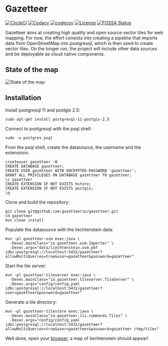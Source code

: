 # Gazetteer

[![CircleCI](https://circleci.com/gh/gazetteerio/gazetteer.svg?style=svg)](https://circleci.com/gh/gazetteerio/gazetteer)
[![Codacy](https://api.codacy.com/project/badge/Grade/9bb5efb0bea54a868cc70b0d9e564767)](https://app.codacy.com/app/bchapuis/gazetteer?utm_source=github.com&utm_medium=referral&utm_content=bchapuis/gazetteer&utm_campaign=Badge_Grade_Dashboard)
[![codecov](https://codecov.io/gh/gazetteerio/gazetteer/branch/master/graph/badge.svg)](https://codecov.io/gh/gazetteerio/gazetteer)
[![License](https://img.shields.io/badge/License-Apache%202.0-blue.svg)](https://opensource.org/licenses/Apache-2.0)
[![FOSSA Status](https://app.fossa.io/api/projects/git%2Bgithub.com%2Fgazetteerio%2Fgazetteer.svg?type=shield)](https://app.fossa.io/projects/git%2Bgithub.com%2Fgazetteerio%2Fgazetteer?ref=badge_shield)

Gazetteer aims at creating high quality and open source vector tiles for web mapping.
For now, the effort consists into creating a pipeline that imports data from OpenStreetMap into postgresql, which is then used to create vector tiles.
On the longer run, the project will include other data sources and be deployable as cloud native components.


## State of the map

![State of the map](https://github.com/gazetteerio/gazetteer/raw/master/screenshots/1550007544903.png)

## Installation

Install postgresql 11 and postgis 2.5:

```
sudo apt-get install postgresql-11-postgis-2.5
```

Connect to postgresql with the psql shell:

```
sudo -u postgres psql
```

From the psql shell, create the datasource, the username and the extensions:

```
createuser gazetteer -W
CREATE DATABASE gazetteer;
CREATE USER gazetteer WITH ENCRYPTED PASSWORD 'gazetteer'; 
GRANT ALL PRIVILEGES ON DATABASE gazetteer TO gazetteer;
\c gazetteer 
CREATE EXTENSION IF NOT EXISTS hstore;
CREATE EXTENSION IF NOT EXISTS postgis;
\q
```

Clone and build the repository:

```
git clone git@github.com:gazetteerio/gazetteer.git
cd gazetteer
mvn clean install
```

Populate the datasource with the liechtenstein data:

```
mvn -pl gazetteer-osm exec:java \
  -Dexec.mainClass="io.gazetteer.osm.Importer" \
  -Dexec.args="data/liechtenstein.osm.pbf jdbc:postgresql://localhost:5432/gazetteer?allowMultiQueries=true&user=gazetteer&password=gazetteer"
```

Start the tile server:

```
mvn -pl gazetteer-tileserver exec:java \
  -Dexec.mainClass="io.gazetteer.tileserver.TileServer" \
  -Dexec.args="config/config.yaml jdbc:postgresql://localhost:5432/gazetteer?user=gazetteer&password=gazetteer"
```

Generate a tile directory:

```
mvn -pl gazetteer-tilestore exec:java \
  -Dexec.mainClass="io.gazetteer.cli.commands.Tiles" \
  -Dexec.args="config/config.yaml jdbc:postgresql://localhost:5432/gazetteer?allowMultiQueries=true&user=gazetteer&password=gazetteer /tmp/tiles"
```


Well done, open your [browser](http://localhost:8081/), a map of liechtenstein should appear!


